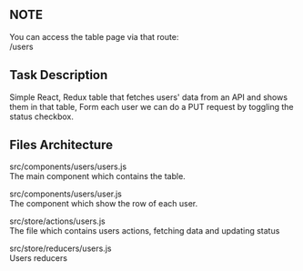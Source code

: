 ## NOTE

You can access the table page via that route:<br />
/users

## Task Description

Simple React, Redux table that fetches users' data from an API and shows them in that table, Form each user we can do a PUT request by toggling the status checkbox.

## Files Architecture

src/components/users/users.js<br />
The main component which contains the table.

src/components/users/user.js<br />
The component which show the row of each user.

src/store/actions/users.js<br />
The file which contains users actions, fetching data and updating status

src/store/reducers/users.js<br />
Users reducers
